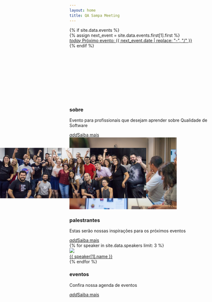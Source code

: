 ```yaml
---
layout: home
title: QA Sampa Meeting
---
```


<div id="index-banner" class="parallax-container">
  <div class="section no-pad-bot">
    {% if site.data.events %}
      <div class="container">
        {% assign next_event = site.data.events.first[1].first %}
        <div class="row center">
          <a href="/events" id="download-button" class="btn-large waves-effect waves-light teal lighten-1">
            <i class="material-icons left">today</i>
            Próximo evento: {{ next_event.date | replace: "-", "/" }}
          </a>
        </div>
      </div>
    {% endif %}
  </div>
  <div class="parallax"><img src="assets/img/folks.jpg" alt="Unsplashed background img 1" style="transform: translate3d(-50%, 326.131px, 0px); opacity: 1;"></div>
</div>

<div class="container">
  <!-- ABOUT -->
  <div class="row">
    <div class="col s12"><h3><strong>sobre</strong></h3></div>
  </div>
  <div class="row">
    <div class="col s12 m6">
      <p class="flow-text">Evento para profissionais que desejam aprender sobre Qualidade de Software</p>
      <a href="/about" class="waves-effect waves-light btn"><i class="material-icons right">add</i>Saiba mais</a>
    </div>
    <div class="col s6 center hide-on-small-only">
      <a href="/about"><img src="/assets/img/home-about.jpg"></a>
    </div>
  </div>
  <div class="divider"></div>

  <!-- SPEAKERS -->
  <div class="row">
    <div class="col s12"><h3><strong>palestrantes</strong></h3></div>
  </div>
  <div class="row">
    <div class="col s12 m6">
      <p class="flow-text">Estas serão nossas inspirações para os próximos eventos</p>
      <a href="/speakers" class="waves-effect waves-light btn"><i class="material-icons right">add</i>Saiba mais</a>
    </div>
    {% for speaker in site.data.speakers limit: 3 %}
      <div class="col s2 hide-on-small-only">
        <div class="qasp-home-speaker-card card">
          <div class="card-image">
            <a href="/speakers">
              <img src="/assets/img/speakers/{{ speaker[1].image }}">
            </a>
          </div>
          <div class="card-content valign-wrapper">
            <a href="/speakers" class="teal-text">{{ speaker[1].name }}</a>
          </div>
        </div>
      </div>
    {% endfor %}
  </div>
  <div class="divider"></div>

  <!-- EVENTS -->
  <div class="row">
    <div class="col s12"><h3><strong>eventos</strong></h3></div>
  </div>
  <div class="row">
    <div class="col s12 m6">
      <p class="flow-text">Confira nossa agenda de eventos</p>
      <a href="/events" class="waves-effect waves-light btn"><i class="material-icons right">add</i>Saiba mais</a>
    </div>
  </div>
</div>